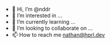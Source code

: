 - 👋 Hi, I’m @nddr
- 👀 I’m interested in ...
- 🌱 I’m currently learning ...
- 💞️ I’m looking to collaborate on ...
- 📫 How to reach me nathan@hprl.dev

<!---
nddr/nddr is a ✨ special ✨ repository because its `README.md` (this file) appears on your GitHub profile.
You can click the Preview link to take a look at your changes.
--->

